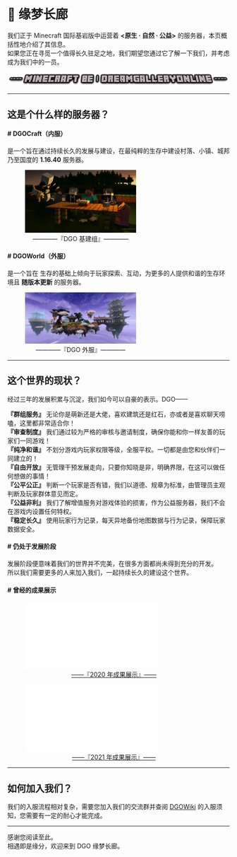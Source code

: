 <!-- introduce -->

# 📜 缘梦长廊

我们正于 Minecraft 国际基岩版中运营着 **<原生 · 自然 · 公益>** 的服务器，本页概括性地介绍了其信息。<br/>
如果您正在寻觅一个值得长久驻足之地，我们期望您通过它了解一下我们，并考虑成为我们中的一员。

![](images/MinecraftBE.png)

---

## 这是个什么样的服务器？

#### # DGOCraft（内服）

是一个旨在通过持续长久的发展与建设，在最纯粹的生存中建设村落、小镇、城邦乃至国度的 **1.16.40** 服务器。

<figure style='width:50%' >
    <img draggable='false' src='images/DGOGroup_1.jpeg'/>
    <figcaption style='text-align: center'>————『DGO 基建组』————</figcaption>
</figure>

#### # DGOWorld（外服）

是一个旨在 生存的基础上倾向于玩家探索、互动，为更多的人提供和谐的生存环境且 **随版本更新** 的服务器。

<figure style='width:50%' >
    <img draggable='false' src='images/DGOnine.2nd_1.jpg'/>
    <figcaption style='text-align: center'>————『DGO 外服』————</figcaption>
</figure>

---

## 这个世界的现状？

经过三年的发展积累与沉淀，我们如今可以自豪的表示。DGO——

**『群组服务』** 无论你是萌新还是大佬，喜欢建筑还是红石，亦或者是喜欢聊天唠嗑，这里都非常适合你！<br/>
**『审查制度』** 我们通过较为严格的审核与邀请制度，确保你能和你一样友善的玩家们一同游戏！<br/>
**『纯净和谐』** 不划分游戏内玩家权限等级，全服平权。一切都是由您和伙伴们一同建立的！<br/>
**『自由开放』** 无管理干预发展走向，只要你知晓是非，明确界限，在这可以做任何想做的事情！<br/>
**『公平公正』** 判断一个玩家是否有错，我们以道德、规章为标准，由管理员主观判断及玩家群体意见而定。<br/>
**『公益非利』** 我们了解增值服务对游戏体验的损害，作为公益服务器，我们不会在游戏内设置任何特权。<br/>
**『稳定长久』** 使用玩家行为记录，每天异地备份地图数据与行为记录，保障玩家数据安全。

#### # 仍处于发展阶段

发展阶段便意味着我们的世界并不完美，在很多方面都尚未得到充分的开发。<br/>
所以我们需要更多的人来加入我们，一起持续长久的建设这个世界。

#### # 曾经的成果展示

<figure style='width:80%' >
    <iframe src="//player.bilibili.com/player.html?aid=540148674&bvid=BV1Mi4y187Gk&cid=174043148&page=1" scrolling="no" border="0" frameborder="no" framespacing="0" allowfullscreen="true"> </iframe>
    <figcaption style='text-align: center'><a href='https://b23.tv/4Nu8dPN'>——『2020 年成果展示』——</a></figcaption>
</figure>

<figure style='width:80%' >
    <iframe src="//player.bilibili.com/player.html?aid=504223289&bvid=BV1Zg411T7qv&cid=369169295&page=1" scrolling="no" border="0" frameborder="no" framespacing="0" allowfullscreen="true"> </iframe>
    <figcaption style='text-align: center'><a href='https://b23.tv/ApapYS9'>——『2021 年成果展示』——</a></figcaption>
</figure>

---

## 如何加入我们？

我们的入服流程相对复杂，需要您加入我们的交流群并查阅 [DGOWiki](https://wiki.dgo.world) 的入服须知，您需要有一定的耐心才能完成。

---

感谢您阅读至此。<br/>
相遇即是缘分，欢迎来到 DGO 缘梦长廊。
